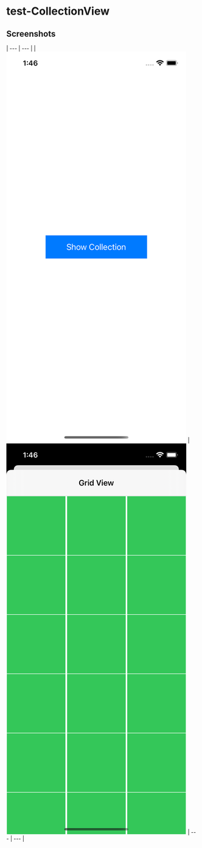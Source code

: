 # test-CollectionView



## Screenshots


| --- | --- | 
| ![](https://github.com/jervygu/test-CollectionView/blob/master/screenshots/Simulator%20Screen%20Shot%20-%20iPhone%2012%20-%202021-06-25%20at%2013.46.09.png) | ![](https://github.com/jervygu/test-CollectionView/blob/master/screenshots/Simulator%20Screen%20Shot%20-%20iPhone%2012%20-%202021-06-25%20at%2013.46.12.png) | --- | --- |
